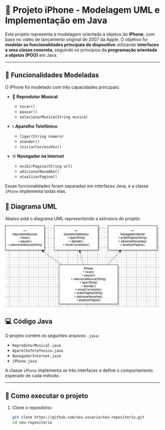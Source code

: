 # 📱 Projeto iPhone - Modelagem UML e Implementação em Java

Este projeto representa a modelagem orientada a objetos do **iPhone**, com base no vídeo de lançamento original de 2007 da Apple. O objetivo foi **modelar as funcionalidades principais do dispositivo** utilizando **interfaces e uma classe concreta**, seguindo os princípios da **programação orientada a objetos (POO)** em Java.

---

## 🔧 Funcionalidades Modeladas

O iPhone foi modelado com três capacidades principais:

- 🎵 **Reprodutor Musical**
    - `tocar()`
    - `pausar()`
    - `selecionarMusica(String musica)`

- 📞 **Aparelho Telefônico**
    - `ligar(String numero)`
    - `atender()`
    - `iniciarCorreioVoz()`

- 🌐 **Navegador na Internet**
    - `exibirPagina(String url)`
    - `adicionarNovaAba()`
    - `atualizarPagina()`

Essas funcionalidades foram separadas em interfaces Java, e a classe `iPhone` implementa todas elas.


## 🧩 Diagrama UML

Abaixo está o diagrama UML representando a estrutura do projeto:

![Diagrama UML do iPhone](iPhoneUML.png)


## 💻 Código Java

O projeto contém os seguintes arquivos `.java`:

- `ReprodutorMusical.java`
- `AparelhoTelefonico.java`
- `NavegadorInternet.java`
- `iPhone.java`

A classe `iPhone` implementa as três interfaces e define o comportamento esperado de cada método.

---

## 🚀 Como executar o projeto

1. Clone o repositório:
   ```bash
   git clone https://github.com/seu-usuario/seu-repositorio.git
   cd seu-repositorio
